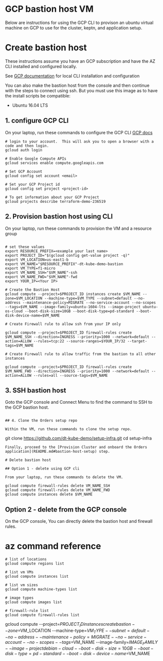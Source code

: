 # GCP bastion host VM

Below are instructions for using the GCP CLI to provison an ubuntu virtual machine on GCP to use for the cluster, keptn, and application setup.

# Create bastion host

These instructions assume you have an GCP subscription and have the AZ CLI installed and configured locally.
 
See [GCP documentation](https://cloud.google.com/sdk/) for local CLI installation and configuration

You can also make the bastion host from the console and then continue with the steps to connect using ssh.  But you must use this image as to have the install scripts be compatible:
* Ubuntu 16.04 LTS

## 1. configure GCP CLI 

On your laptop, run these commands to configure the GCP CLI [GCP docs](https://cloud.google.com/sdk/)
```
# login to your account.  This will ask you to open a browser with a code and then login.
gcloud auth login

# Enable Google Compute APIs
gcloud services enable compute.googleapis.com

# Set GCP Account
gcloud config set account <email>

# Set your GCP Project id
gcloud config set project <project-id>

# To get information about your GCP Project
gcloud projects describe terraform-demo-236519
```

## 2. Provision bastion host using CLI

On your laptop, run these commands to provision the VM and a resource group
```

# set these values
export RESOURCE_PREFIX=<example your last name>
export PROJECT_ID="$(gcloud config get-value project -q)"
export VM_LOCATION=us-east1-b 
export VM_NAME="$RESOURCE_PREFIX"-dt-kube-demo-bastion
export VM_TYPE=f1-micro
export VM_NAME_SSH="$VM_NAME"-ssh
export VM_NAME_FWD="$VM_NAME"-fwd
export YOUR_IP=<Your IP>

# Create the Bastion Host
gcloud compute --project=$PROJECT_ID instances create $VM_NAME --zone=$VM_LOCATION --machine-type=$VM_TYPE --subnet=default --no-address --maintenance-policy=MIGRATE --no-service-account --no-scopes --tags=$VM_NAME --image-family=ubuntu-1604-lts --image-project ubuntu-os-cloud --boot-disk-size=10GB --boot-disk-type=pd-standard --boot-disk-device-name=$VM_NAME

# Create Firewall rule to allow ssh from your IP only

gcloud compute --project=$PROJECT_ID firewall-rules create $VM_NAME_SSH --direction=INGRESS --priority=1000 --network=default --action=ALLOW --rules=tcp:22 --source-ranges=$YOUR_IP/32 --target-tags=$VM_NAME

# Create Firewall rule to allow traffic from the bastion to all other instances

gcloud compute --project=$PROJECT_ID firewall-rules create $VM_NAME_FWD --direction=INGRESS --priority=1000 --network=default --action=ALLOW --rules=all --source-tags=$VM_NAME
```

## 3. SSH bastion host

Goto the GCP console and Connect Menu to find the command to SSH to the GCP bastion host.
```

## 4. Clone the Orders setup repo

Within the VM, run these commands to clone the setup repo.
```
git clone https://github.com/dt-kube-demo/setup-infra.git
cd setup-infra
```
Finally, proceed to the [Provision Cluster and onboard the Orders application](README.md#bastion-host-setup) step.

# Delete bastion host

## Option 1 - delete using GCP cli

From your laptop, run these commands to delete the VM. 

gcloud compute firewall-rules delete VM_NAME_SSH
gcloud compute firewall-rules delete VM_NAME_FWD 
gcloud compute instances delete $VM_NAME
```

## Option 2 - delete from the GCP console

On the GCP console, You can directly delete the bastion host and firewall rules.

# az command reference

```
# list of locations
gcloud compute regions list

# list vm VMs
gcloud compute instances list

# list vm sizes
gcloud compute machine-types list

# image types
gcloud compute images list

# firewall-rule list
gcloud compute firewall-rules list

```
gcloud compute --project=$PROJECT_ID instances create bastion --zone=$VM_LOCATION --machine-type=$VM_TYPE --subnet=default --no-address --maintenance-policy=MIGRATE --no-service-account --no-scopes --tags=$VM_NAME --image-family=$IMAGE_FAMILY --image-project debian-cloud --boot-disk-size=10GB --boot-disk-type=pd-standard --boot-disk-device-name=$VM_NAME
